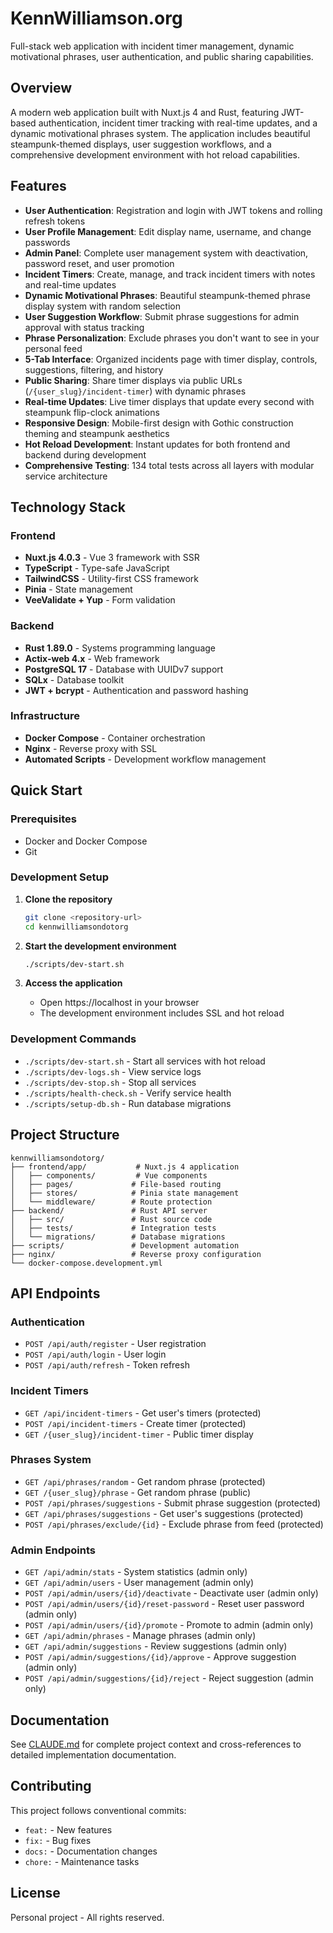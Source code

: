 # KennWilliamson.org

Full-stack web application with incident timer management, dynamic motivational phrases, user authentication, and public sharing capabilities.

## Overview

A modern web application built with Nuxt.js 4 and Rust, featuring JWT-based authentication, incident timer tracking with real-time updates, and a dynamic motivational phrases system. The application includes beautiful steampunk-themed displays, user suggestion workflows, and a comprehensive development environment with hot reload capabilities.

## Features

- **User Authentication**: Registration and login with JWT tokens and rolling refresh tokens
- **User Profile Management**: Edit display name, username, and change passwords
- **Admin Panel**: Complete user management system with deactivation, password reset, and user promotion
- **Incident Timers**: Create, manage, and track incident timers with notes and real-time updates
- **Dynamic Motivational Phrases**: Beautiful steampunk-themed phrase display system with random selection
- **User Suggestion Workflow**: Submit phrase suggestions for admin approval with status tracking
- **Phrase Personalization**: Exclude phrases you don't want to see in your personal feed
- **5-Tab Interface**: Organized incidents page with timer display, controls, suggestions, filtering, and history
- **Public Sharing**: Share timer displays via public URLs (`/{user_slug}/incident-timer`) with dynamic phrases
- **Real-time Updates**: Live timer displays that update every second with steampunk flip-clock animations
- **Responsive Design**: Mobile-first design with Gothic construction theming and steampunk aesthetics
- **Hot Reload Development**: Instant updates for both frontend and backend during development
- **Comprehensive Testing**: 134 total tests across all layers with modular service architecture

## Technology Stack

### Frontend
- **Nuxt.js 4.0.3** - Vue 3 framework with SSR
- **TypeScript** - Type-safe JavaScript
- **TailwindCSS** - Utility-first CSS framework
- **Pinia** - State management
- **VeeValidate + Yup** - Form validation

### Backend
- **Rust 1.89.0** - Systems programming language
- **Actix-web 4.x** - Web framework
- **PostgreSQL 17** - Database with UUIDv7 support
- **SQLx** - Database toolkit
- **JWT + bcrypt** - Authentication and password hashing

### Infrastructure
- **Docker Compose** - Container orchestration
- **Nginx** - Reverse proxy with SSL
- **Automated Scripts** - Development workflow management

## Quick Start

### Prerequisites
- Docker and Docker Compose
- Git

### Development Setup

1. **Clone the repository**
   ```bash
   git clone <repository-url>
   cd kennwilliamsondotorg
   ```

2. **Start the development environment**
   ```bash
   ./scripts/dev-start.sh
   ```

3. **Access the application**
   - Open https://localhost in your browser
   - The development environment includes SSL and hot reload

### Development Commands

- `./scripts/dev-start.sh` - Start all services with hot reload
- `./scripts/dev-logs.sh` - View service logs  
- `./scripts/dev-stop.sh` - Stop all services
- `./scripts/health-check.sh` - Verify service health
- `./scripts/setup-db.sh` - Run database migrations

## Project Structure

```
kennwilliamsondotorg/
├── frontend/app/           # Nuxt.js 4 application
│   ├── components/         # Vue components
│   ├── pages/             # File-based routing
│   ├── stores/            # Pinia state management
│   └── middleware/        # Route protection
├── backend/               # Rust API server
│   ├── src/               # Rust source code
│   ├── tests/             # Integration tests
│   └── migrations/        # Database migrations
├── scripts/               # Development automation
├── nginx/                 # Reverse proxy configuration
└── docker-compose.development.yml
```

## API Endpoints

### Authentication
- `POST /api/auth/register` - User registration
- `POST /api/auth/login` - User login
- `POST /api/auth/refresh` - Token refresh

### Incident Timers
- `GET /api/incident-timers` - Get user's timers (protected)
- `POST /api/incident-timers` - Create timer (protected)
- `GET /{user_slug}/incident-timer` - Public timer display

### Phrases System
- `GET /api/phrases/random` - Get random phrase (protected)
- `GET /{user_slug}/phrase` - Get random phrase (public)
- `POST /api/phrases/suggestions` - Submit phrase suggestion (protected)
- `GET /api/phrases/suggestions` - Get user's suggestions (protected)
- `POST /api/phrases/exclude/{id}` - Exclude phrase from feed (protected)

### Admin Endpoints
- `GET /api/admin/stats` - System statistics (admin only)
- `GET /api/admin/users` - User management (admin only)
- `POST /api/admin/users/{id}/deactivate` - Deactivate user (admin only)
- `POST /api/admin/users/{id}/reset-password` - Reset user password (admin only)
- `POST /api/admin/users/{id}/promote` - Promote to admin (admin only)
- `GET /api/admin/phrases` - Manage phrases (admin only)
- `GET /api/admin/suggestions` - Review suggestions (admin only)
- `POST /api/admin/suggestions/{id}/approve` - Approve suggestion (admin only)
- `POST /api/admin/suggestions/{id}/reject` - Reject suggestion (admin only)

## Documentation

See [CLAUDE.md](CLAUDE.md) for complete project context and cross-references to detailed implementation documentation.

## Contributing

This project follows conventional commits:
- `feat:` - New features
- `fix:` - Bug fixes
- `docs:` - Documentation changes
- `chore:` - Maintenance tasks

## License

Personal project - All rights reserved.